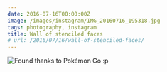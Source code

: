 ```yaml
---
date: 2016-07-16T00:00:00Z
image: /images/instagram/IMG_20160716_195318.jpg
tags: photography, instagram
title: Wall of stenciled faces
# url: /2016/07/16/wall-of-stenciled-faces/
---
```


![Found thanks to Pokémon Go :p ](/images/instagram/IMG_20160716_195318.jpg)
